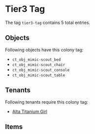 # Tier3 Tag

The tag `tier3-tag` contains 5 total entries.

## Objects

Following objects have this colony tag:

- `ct_obj_mimic-scout_bed`
- `ct_obj_mimic-scout_chair`
- `ct_obj_mimic-scout_console`
- `ct_obj_mimic-scout_table`

## Tenants

Following tenants require this colony tag:

- [Alta Titanium Girl](https://ceterai.github.io/MyEnternia/Wiki/AltaTitaniumGirl)

## Items
